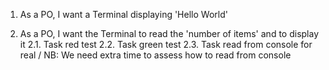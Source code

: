 1. As a PO, I want a Terminal displaying 'Hello World'

2. As a PO, I want the Terminal to read the 'number of items' and to display it
2.1. Task red test
2.2. Task green test
2.3. Task read from console for real / NB: We need extra time to assess how to read from console



